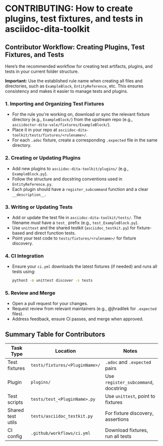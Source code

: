 # CONTRIBUTING: How to create plugins, test fixtures, and tests in asciidoc-dita-toolkit

## Contributor Workflow: Creating Plugins, Test Fixtures, and Tests

Here’s the recommended workflow for creating test artifacts, plugins, and tests in your current folder structure. 

**Important:** Use the established rule name when creating all files and directories, such as `ExampleBlock`, `EntityReference`, etc. This ensures consistency and makes it easier to manage tests and plugins.

### 1. Importing and Organizing Test Fixtures
- For the rule you're working on, download or sync the relevant fixture directory (e.g., `ExampleBlock/`) from the upstream repo (e.g., `asciidoctor-dita-vale/fixtures/ExampleBlock/`).
- Place it in your repo at `asciidoc-dita-toolkit/tests/fixtures/<rulename>/`.
- For each `.adoc` fixture, create a corresponding `.expected` file in the same directory.

### 2. Creating or Updating Plugins
- Add new plugins to `asciidoc-dita-toolkit/plugins/` (e.g., `ExampleBlock.py`).
- Follow the structure and docstring conventions used in `EntityReference.py`.
- Each plugin should have a `register_subcommand` function and a clear `__description__`.

### 3. Writing or Updating Tests
- Add or update the test file in `asciidoc-dita-toolkit/tests/`. The filename _must_ have a `test_` prefix (e.g., `test_ExampleBlock.py`).
- Use `unittest` and the shared testkit (`asciidoc_testkit.py`) for fixture-based and direct function tests.
- Point your test code to `tests/fixtures/<rulename>/` for fixture discovery.

### 4. CI Integration
- Ensure your `ci.yml` downloads the latest fixtures (if needed) and runs all tests using:
  ```sh
  python3 -m unittest discover -s tests
  ```

### 5. Review and Merge
- Open a pull request for your changes.
- Request review from relevant maintainers (e.g., @jhradilek for `.expected` files).
- Address feedback, ensure CI passes, and merge when approved.

## Summary Table for Contributors

| Task Type         | Location                                      | Notes                                 |
|-------------------|-----------------------------------------------|---------------------------------------|
| Test fixtures     | `tests/fixtures/<PluginName>/`                | `.adoc` and `.expected` pairs         |
| Plugin            | `plugins/`                                    | Use `register_subcommand`, docstring  |
| Test scripts      | `tests/test_<PluginName>.py`                  | Use `unittest`, point to fixtures     |
| Shared test utils | `tests/asciidoc_testkit.py`                   | For fixture discovery, assertions     |
| CI config         | `.github/workflows/ci.yml`                    | Download fixtures, run all tests      |

